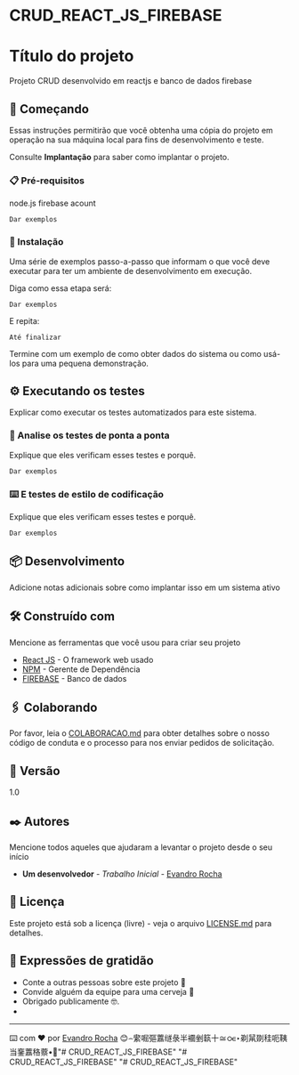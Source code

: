 # CRUD_REACT_JS_FIREBASE
# Título do projeto

Projeto CRUD desenvolvido em reactjs e banco de dados firebase

## 🚀 Começando

Essas instruções permitirão que você obtenha uma cópia do projeto em operação na sua máquina local para fins de desenvolvimento e teste.

Consulte **Implantação** para saber como implantar o projeto.

### 📋 Pré-requisitos

node.js
firebase acount

```
Dar exemplos
```

### 🔧 Instalação

Uma série de exemplos passo-a-passo que informam o que você deve executar para ter um ambiente de desenvolvimento em execução.

Diga como essa etapa será:

```
Dar exemplos
```

E repita:

```
Até finalizar
```

Termine com um exemplo de como obter dados do sistema ou como usá-los para uma pequena demonstração.

## ⚙️ Executando os testes

Explicar como executar os testes automatizados para este sistema.

### 🔩 Analise os testes de ponta a ponta

Explique que eles verificam esses testes e porquê.

```
Dar exemplos
```

### ⌨️ E testes de estilo de codificação

Explique que eles verificam esses testes e porquê.

```
Dar exemplos
```

## 📦 Desenvolvimento

Adicione notas adicionais sobre como implantar isso em um sistema ativo

## 🛠️ Construído com

Mencione as ferramentas que você usou para criar seu projeto

* [React JS](https://pt-br.reactjs.org/) - O framework web usado
* [NPM](https://www.npmjs.com/) - Gerente de Dependência
* [FIREBASE](https://firebase.google.com/) - Banco de dados

## 🖇️ Colaborando

Por favor, leia o [COLABORACAO.md](https://github.com/evandromat/) para obter detalhes sobre o nosso código de conduta e o processo para nos enviar pedidos de solicitação.

## 📌 Versão

1.0

## ✒️ Autores

Mencione todos aqueles que ajudaram a levantar o projeto desde o seu início

* **Um desenvolvedor** - *Trabalho Inicial* - [Evandro Rocha](https://github.com/evandromat/)




## 📄 Licença

Este projeto está sob a licença (livre) - veja o arquivo [LICENSE.md](https://github.com/evandromat/) para detalhes.

## 🎁 Expressões de gratidão

* Conte a outras pessoas sobre este projeto 📢
* Convide alguém da equipe para uma cerveja 🍺 
* Obrigado publicamente 🤓.
*


---
⌨️ com ❤️ por [Evandro Rocha](https://github.com/evandromat/) 😊⌢䌠啒彄䕒䍁彔半䙟剉䉅十≅ഠ∊‣剃䑕剟䅅呃䩟当䥆䕒䅂䕓•਍"# CRUD_REACT_JS_FIREBASE" 
"# CRUD_REACT_JS_FIREBASE" 
"# CRUD_REACT_JS_FIREBASE" 
